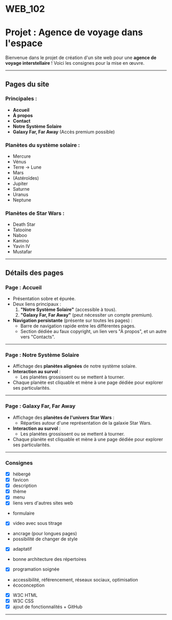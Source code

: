 # WEB_102

# **Projet : Agence de voyage dans l'espace**

Bienvenue dans le projet de création d'un site web pour une **agence de voyage interstellaire** ! Voici les consignes pour la mise en œuvre.

---

## **Pages du site**

### **Principales :**
- **Accueil**
- **À propos**
- **Contact**
- **Notre Système Solaire**
- **Galaxy Far, Far Away** (Accès premium possible)

### **Planètes du système solaire :**
- Mercure
- Vénus
- Terre → Lune
- Mars
- (Astéroïdes)
- Jupiter
- Saturne
- Uranus
- Neptune

### **Planètes de Star Wars :**
- Death Star
- Tatooine
- Naboo
- Kamino
- Yavin IV
- Mustafar

---

## **Détails des pages**

### **Page : Accueil**
- Présentation sobre et épurée.
- Deux liens principaux :
  1. **"Notre Système Solaire"** (accessible à tous).
  2. **"Galaxy Far, Far Away"** (peut nécessiter un compte premium).
- **Navigation persistante** (présente sur toutes les pages) :
  - Barre de navigation rapide entre les différentes pages.
  - Section dédiée au faux copyright, un lien vers "À propos", et un autre vers "Contacts".

---

### **Page : Notre Système Solaire**
- Affichage des **planètes alignées** de notre système solaire.
- **Interaction au survol** :
  - Les planètes grossissent ou se mettent à tourner.
- Chaque planète est cliquable et mène à une page dédiée pour explorer ses particularités.

---

### **Page : Galaxy Far, Far Away**
- Affichage des **planètes de l'univers Star Wars** :
  - Réparties autour d'une représentation de la galaxie Star Wars.
- **Interaction au survol** :
  - Les planètes grossissent ou se mettent à tourner.
- Chaque planète est cliquable et mène à une page dédiée pour explorer ses particularités.

---

### **Consignes**
- [x] hébergé
- [x] favicon
- [x] description
- [x] thème
- [x] menu
- [x] liens vers d'autres sites web
- formulaire
- [x] video avec sous titrage
- ancrage (pour longues pages)
- possibilité de changer de style
- [x] adaptatif
- bonne architecture des répertoires
- [x] programation soignée
- accessibilité, référencement, réseaux sociaux, optimisation
- écoconception
- [x] W3C HTML
- [x] W3C CSS
- [x] ajout de fonctionnalités + GitHub

---
